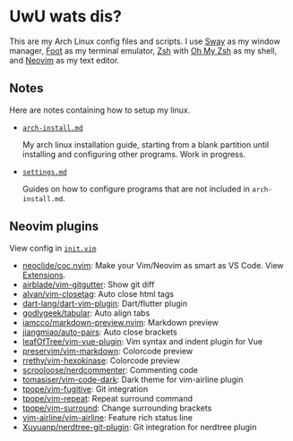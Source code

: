 # UwU wats dis?

This are my Arch Linux config files and scripts.
I use [Sway](https://swaywm.org) as my window manager,
[Foot](https://codeberg.org/dnkl/foot) as my terminal emulator,
[Zsh](https://wiki.archlinux.org/title/Zsh) with
[Oh My Zsh](https://github.com/ohmyzsh/ohmyzsh) as my shell, and
[Neovim](https://github.com/neovim/neovim) as my text editor.

## Notes

Here are notes containing how to setup my linux.

- [`arch-install.md`](markdowns/arch-install.md)

  My arch linux installation guide, starting from a blank partition until
  installing and configuring other programs. Work in progress.

- [`settings.md`](markdowns/settings.md)

  Guides on how to configure programs that are not included in `arch-install.md`.

## Neovim plugins

View config in [`init.vim`](.config/nvim/init.vim)

- [neoclide/coc.nvim](https://github.com/neoclide/coc.nvim):
  Make your Vim/Neovim as smart as VS Code.
  View [Extensions](.config/nvim/init.vim#L35).
- [airblade/vim-gitgutter](https://github.com/airblade/vim-gitgutter):
  Show git diff
- [alvan/vim-closetag](https://github.com/alvan/vim-closetag):
  Auto close html tags
- [dart-lang/dart-vim-plugin](https://github.com/dart-lang/dart-vim-plugin):
  Dart/flutter plugin
- [godlygeek/tabular](https://github.com/godlygeek/tabular):
  Auto align tabs
- [iamcco/markdown-preview.nvim](https://github.com/iamcco/markdown-preview.nvim):
  Markdown preview
- [jiangmiao/auto-pairs](https://github.com/jiangmiao/auto-pairs):
  Auto close brackets
- [leafOfTree/vim-vue-plugin](https://github.com/leafOfTree/vim-vue-plugin):
  Vim syntax and indent plugin for Vue
- [preservim/vim-markdown](https://github.com/preservim/vim-markdown):
  Colorcode preview
- [rrethy/vim-hexokinase](https://github.com/rrethy/vim-hexokinase):
  Colorcode preview
- [scrooloose/nerdcommenter](https://github.com/scrooloose/nerdcommenter):
  Commenting code
- [tomasiser/vim-code-dark](https://github.com/tomasiser/vim-code-dark):
  Dark theme for vim-airline plugin
- [tpope/vim-fugitive](https://github.com/tpope/vim-fugitive):
  Git integration
- [tpope/vim-repeat](https://github.com/tpope/vim-repeat):
  Repeat surround command
- [tpope/vim-surround](https://github.com/tpope/vim-surround):
  Change surrounding brackets
- [vim-airline/vim-airline](https://github.com/vim-airline/vim-airline):
  Feature rich status line
- [Xuyuanp/nerdtree-git-plugin](https://github.com/Xuyuanp/nerdtree-git-plugin):
  Git integration for nerdtree plugin
